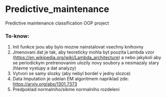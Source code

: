 # Predictive_maintenance
Predictive maintenance classification OOP project


### To-know:
1. Init funkce jsou aby bylo mozne nainstalovat vsechny knihovny
2. Jmenovani dat je tak, aby teoreticky mohla byt pouzita Lambda vzor (https://en.wikipedia.org/wiki/Lambda_architecture) a nebo jakykoli aby se periodickym pretrenovanim ulozily novy soubory a nesmazaly stary (hlavne vystupy a dat analyzy)
3. Vytvori se samy slozky (aby nebyl bordel v jedny slozce)
4. Data Imputation je udelan EM algoritmem napriklad zde: https://arxiv.org/abs/1301.7373
5. Predpoklad normalniho/sikme normalniho rozdeleni
